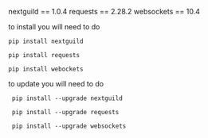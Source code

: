 nextguild == 1.0.4
requests == 2.28.2 
websockets == 10.4


to install you will need to do 

```pip install nextguild```

```pip install requests```

```pip install webockets```

to update you will need to do 

``` pip install --upgrade nextguild```

``` pip install --upgrade requests```

``` pip install --upgrade websockets```
